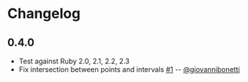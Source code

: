 # Changelog

0.4.0
-----

- Test against Ruby 2.0, 2.1, 2.2, 2.3
- Fix intersection between points and intervals [#1](https://github.com/badosu/borel/pull/1) -- [@giovannibonetti](https://github.com/giovannibonetti)
